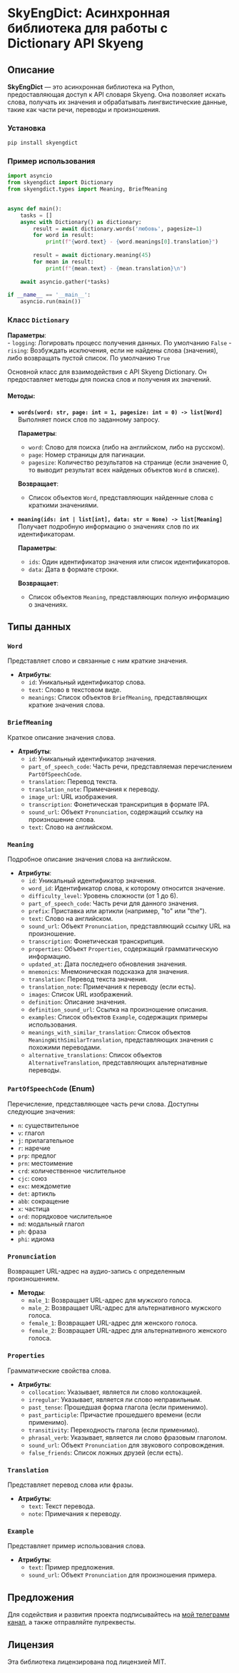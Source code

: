 # SkyEngDict: Асинхронная библиотека для работы с Dictionary API Skyeng

## Описание

**SkyEngDict** — это асинхронная библиотека на Python, предоставляющая доступ к API словаря Skyeng. Она позволяет искать слова, получать их значения и обрабатывать лингвистические данные, такие как части речи, переводы и произношения.

### Установка

```bash
pip install skyengdict
```

### Пример использования

```python
import asyncio  
from skyengdict import Dictionary  
from skyengdict.types import Meaning, BriefMeaning  

  
async def main():  
    tasks = []  
    async with Dictionary() as dictionary:  
        result = await dictionary.words('любовь', pagesize=1)  
        for word in result:  
            print(f"{word.text} - {word.meanings[0].translation}")  
              
        result = await dictionary.meaning(45)  
        for mean in result:  
            print(f"{mean.text} - {mean.translation}\n")  
  
    await asyncio.gather(*tasks)  
  
if __name__ == '__main__':  
    asyncio.run(main())
```


### Класс `Dictionary`
  **Параметры**:  
    - `logging`: Логировать процесс получения данных. По умолчанию `False`
    - `rising`: Возбуждать исключения, если не найдены слова (значения), либо возвращать пустой список. По умолчанию `True`

Основной класс для взаимодействия с API Skyeng Dictionary. Он предоставляет методы для поиска слов и получения их значений.

#### Методы:

- **`words(word: str, page: int = 1, pagesize: int = 0) -> list[Word]`**  
  Выполняет поиск слов по заданному запросу.  

  **Параметры**:  
    - `word`: Слово для поиска (либо на английском, либо на русском).  
    - `page`: Номер страницы для пагинации.  
    - `pagesize`: Количество результатов на странице (если значение 0, то выводит результат всех найденых объектов `Word` в списке).  

  **Возвращает**:  
    - Список объектов `Word`, представляющих найденные слова с краткими значениями.

- **`meaning(ids: int | list[int], data: str = None) -> list[Meaning]`**  
  Получает подробную информацию о значениях слов по их идентификаторам.  

  **Параметры**:  
    - `ids`: Один идентификатор значения или список идентификаторов.  
    - `data`: Дата в формате строки.  

  **Возвращает**:  
    - Список объектов `Meaning`, представляющих полную информацию о значениях.

## Типы данных

### `Word`

Представляет слово и связанные с ним краткие значения.

- **Атрибуты**:
  - `id`: Уникальный идентификатор слова.
  - `text`: Слово в текстовом виде.
  - `meanings`: Список объектов `BriefMeaning`, представляющих краткие значения слова.

### `BriefMeaning`

Краткое описание значения слова.

- **Атрибуты**:
  - `id`: Уникальный идентификатор значения.
  - `part_of_speech_code`: Часть речи, представляемая перечислением `PartOfSpeechCode`.
  - `translation`: Перевод текста.
  - `translation_note`: Примечания к переводу.
  - `image_url`: URL изображения.
  - `transcription`: Фонетическая транскрипция в формате IPA.
  - `sound_url`: Объект `Pronunciation`, содержащий ссылку на произношение слова.
  - `text`: Слово на английском.

### `Meaning`

Подробное описание значения слова на английском.

- **Атрибуты**:
  - `id`: Уникальный идентификатор значения.
  - `word_id`: Идентификатор слова, к которому относится значение.
  - `difficulty_level`: Уровень сложности (от 1 до 6).
  - `part_of_speech_code`: Часть речи для данного значения.
  - `prefix`: Приставка или артикли (например, "to" или "the").
  - `text`: Слово на английском.
  - `sound_url`: Объект `Pronunciation`, представляющий ссылку URL на произношение.
  - `transcription`: Фонетическая транскрипция.
  - `properties`: Объект `Properties`, содержащий грамматическую информацию.
  - `updated_at`: Дата последнего обновления значения.
  - `mnemonics`: Мнемоническая подсказка для значения.
  - `translation`: Перевод текста значения.
  - `translation_note`: Примечания к переводу (если есть).
  - `images`: Список URL изображений.
  - `definition`: Описание значения.
  - `definition_sound_url`: Ссылка на произношение описания.
  - `examples`: Список объектов `Example`, содержащих примеры использования.
  - `meanings_with_similar_translation`: Список объектов `MeaningWithSimilarTranslation`, представляющих значения с похожими переводами.
  - `alternative_translations`: Список объектов `AlternativeTranslation`, представляющих альтернативные переводы.

### `PartOfSpeechCode` (Enum)

Перечисление, представляющее часть речи слова. Доступны следующие значения:

- `n`: существительное  
- `v`: глагол  
- `j`: прилагательное  
- `r`: наречие  
- `prp`: предлог  
- `prn`: местоимение  
- `crd`: количественное числительное  
- `cjc`: союз  
- `exc`: междометие  
- `det`: артикль  
- `abb`: сокращение  
- `x`: частица  
- `ord`: порядковое числительное  
- `md`: модальный глагол  
- `ph`: фраза  
- `phi`: идиома

### `Pronunciation`

Возвращает URL-адрес на аудио-запись с определенным произношением.

- **Методы**:
  - `male_1`: Возвращает URL-адрес для мужского голоса.
  - `male_2`: Возвращает URL-адрес для альтернативного мужского голоса.
  - `female_1`: Возвращает URL-адрес для женского голоса.
  - `female_2`: Возвращает URL-адрес для альтернативного женского голоса.

### `Properties`

Грамматические свойства слова.

- **Атрибуты**:
  - `collocation`: Указывает, является ли слово коллокацией.
  - `irregular`: Указывает, является ли слово неправильным.
  - `past_tense`: Прошедшая форма глагола (если применимо).
  - `past_participle`: Причастие прошедшего времени (если применимо).
  - `transitivity`: Переходность глагола (если применимо).
  - `phrasal_verb`: Указывает, является ли слово фразовым глаголом.
  - `sound_url`: Объект `Pronunciation` для звукового сопровождения.
  - `false_friends`: Список ложных друзей (если есть).

### `Translation`

Представляет перевод слова или фразы.

- **Атрибуты**:
  - `text`: Текст перевода.
  - `note`: Примечания к переводу.

### `Example`

Представляет пример использования слова.

- **Атрибуты**:
  - `text`: Пример предложения.
  - `sound_url`: Объект `Pronunciation` для произношения примера.

## Предложения

Для содействия и развития проекта подписывайтесь на [мой телеграмм канал](https://t.me/crunch_brain), а также отправляйте пулреквесты.
## Лицензия

Эта библиотека лицензирована под лицензией MIT.